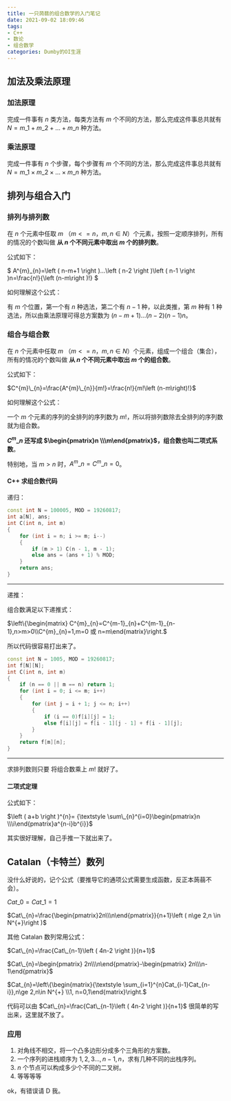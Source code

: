 ```yaml
---
title: 一只蒟蒻的组合数学的入门笔记
date: 2021-09-02 18:09:46
tags:
- C++
- 数论
- 组合数学
categories: Dumby的OI生涯
---
```


## 加法及乘法原理

### 加法原理

完成一件事有 $n$ 类方法，每类方法有 $m$ 个不同的方法，那么完成这件事总共就有 $N=m\_{1}+m\_{2}+...+m\_{n}$ 种方法。

<!-- more -->

### 乘法原理

完成一件事有 $n$ 个步骤，每个步骤有 $m$ 个不同的方法，那么完成这件事总共就有 $N=m\_{1} \times m\_{2} \times ... \times m\_{n}$ 种方法。

## 排列与组合入门

### 排列与排列数

在 $n$ 个元素中任取 $m$ （$m<=n$，$m,n \in N$）个元素，按照一定顺序排列，所有的情况的个数叫做 **从 $n$ 个不同元素中取出 $m$ 个的排列数**。

公式如下：

$ A^{m}\_{n}=\left ( n-m+1 \right )...\left ( n-2 \right )\left ( n-1 \right )n=\frac{n!}{\left (n-m\right )!} $

如何理解这个公式：

有 $m$ 个位置，第一个有 $n$ 种选法，第二个有 $n-1$ 种，以此类推，第 $m$ 种有 1 种选法，所以由乘法原理可得总方案数为 $\left ( n-m+1 \right )...\left ( n-2 \right )\left ( n-1 \right )n$。

### 组合与组合数
在 $n$ 个元素中任取 $m$ （$m<=n$，$m,n \in N$）个元素，组成一个组合（集合），所有的情况的个数叫做 **从 $n$ 个不同元素中取出 $m$ 个的组合数**。

公式如下：

$C^{m}\_{n}=\frac{A^{m}\_{n}}{m!}=\frac{n!}{m!\left (n-m\right)!}$

如何理解这个公式：

一个 $m$ 个元素的序列的全排列的序列数为 $m!$，所以将排列数除去全排列的序列数就为组合数。

**$C^{m}\_{n}$ 还写成 $\begin{pmatrix}n \\\m\end{pmatrix}$，组合数也叫二项式系数**。

特别地，当 $m>n$ 时，$A^{m}\_{n}=C^{m}\_{n}=0$。
#### C++ 求组合数代码
递归：

```cpp
const int N = 100005, MOD = 19260817;
int a[N], ans;
int C(int n, int m) 
{
	for (int i = n; i >= m; i--) 
	{
		if (m > 1) C(n - 1, m - 1);
		else ans = (ans + 1) % MOD;
	}
	return ans;
}
```

---
递推：

组合数满足以下递推式：

$\left\\{\begin{matrix} C^{m}\_{n}=C^{m-1}\_{n}+C^{m-1}\_{n-1},n>m>0\\\C^{m}\_{n}=1,m=0 或 n=m\end{matrix}\\right.$

所以代码很容易打出来了。

```cpp
const int N = 1005, MOD = 19260817;
int f[N][N];
int C(int n, int m) 
{
	if (n == 0 || m == n) return 1;
	for (int i = 0; i <= m; i++) 
	{
		for (int j = i + 1; j <= n; i++) 
		{
			if (i == 0)f[i][j] = 1;
			else f[i][j] = f[i - 1][j - 1] + f[i - 1][j];
		}
	}
	return f[m][n];
}
```

---

求排列数则只要
将组合数乘上 $m!$ 就好了。
#### 二项式定理
公式如下：

$\left ( a+b \right )^{n}= {\textstyle \sum\_{n}^{i=0}\begin{pmatrix}n \\\i\end{pmatrix}a^{n-i}b^{i}}$

其实很好理解，自己手推一下就出来了。

## Catalan（卡特兰）数列
没什么好说的，记个公式（要推导它的通项公式需要生成函数，反正本蒟蒻不会）。

$Cat\_{0}=Cat\_{1}=1$

$Cat\_{n}=\frac{\begin{pmatrix}2n\\\n\end{pmatrix}}{n+1}\left ( n\ge 2,n \in N^{+}\right )$

其他 Catalan 数列常用公式：

$Cat\_{n}=\frac{Cat\_{n-1}\left ( 4n-2 \right )}{n+1}$

$Cat\_{n}=\begin{pmatrix} 2n\\\n\end{pmatrix}-\begin{pmatrix} 2n\\\n-1\end{pmatrix}$

$Cat\_{n}=\left\\{\begin{matrix}{\textstyle \sum\_{i=1}^{n}Cat\_{i-1}Cat\_{n-i}},n\ge 2,n\in N^{+} \\\1, n=0,1\end{matrix}\\right.$

代码可以由 $Cat\_{n}=\frac{Cat\_{n-1}\left ( 4n-2 \right )}{n+1}$ 很简单的写出来，这里就不放了。

### 应用
1. 对角线不相交，将一个凸多边形分成多个三角形的方案数。
2. 一个序列的进栈顺序为 $1,2,3...,n-1,n$，求有几种不同的出栈序列。
3. $n$ 个节点可以构成多少个不同的二叉树。
4. 等等等等

ok，有错误请 D 我。